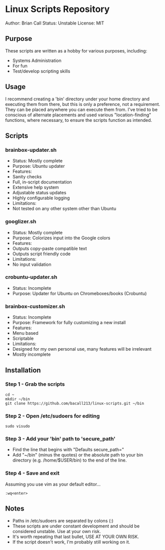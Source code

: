 Linux Scripts Repository
========================
Author: Brian Call
Status: Unstable
License: MIT


## Purpose
These scripts are written as a hobby for various purposes, including:
- Systems Administration
- For fun
- Test/develop scripting skills


## Usage
I recommend creating a 'bin' directory under your home directory and executing them from there, but this is only a preference, not a requirement. They can be placed anywhere you can execute them from. I've tried to be conscious of alternate placements and used various "location-finding" functions, where necessary, to ensure the scripts function as intended.


## Scripts
### brainbox-updater.sh
- Status: Mostly complete
- Purpose: Ubuntu updater
- Features: 
 - Sanity checks
 - Full, in-script documentation
 - Extensive help system
 - Adjustable status updates
 - Highly configurable logging
- Limitations:
 - Not tested on any other system other than Ubuntu


### googlizer.sh
- Status: Mostly complete
- Purpose: Colorizes input into the Google colors
- Features:
 - Outputs copy-paste compatible text
 - Outputs script friendly code
- Limitations:
 - No input validation

### crobuntu-updater.sh
- Status: Incomplete
- Purpose: Updater for Ubuntu on Chromeboxes/books (Crobuntu)


### brainbox-customizer.sh
- Status: Incomplete
- Purpose: Framework for fully customizing a new install
- Features:
 - Menu based
 - Scriptable
- Limitations:
 - Designed for my own personal use, many features will be irrelevant
 - Mostly incomplete


## Installation
### Step 1 - Grab the scripts
```
cd ~
mkdir ~/bin
git clone https://github.com/bacall213/linux-scripts.git ~/bin
```

### Step 2 - Open /etc/sudoers for editing
```
sudo visudo
```

### Step 3 - Add your 'bin' path to 'secure_path'
- Find the line that begins with "Defaults secure_path="
- Add "~/bin" (minus the quotes) or the absolute path to your bin directory (e.g. /home/$USER/bin) to the end of the line.


### Step 4 - Save and exit
Assuming you use vim as your default editor...
```
:wq<enter>
```

## Notes
- Paths in /etc/sudoers are separated by colons (:)
- These scripts are under constant development and should be considered unstable. Use at your own risk.
- It's worth repeating that last bullet, USE AT YOUR OWN RISK.
- If the script doesn't work, I'm probably still working on it.
